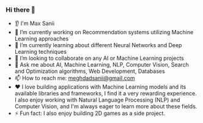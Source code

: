 ### Hi there 👋

* 👂 I'm Max Sanii
* 🔭 I’m currently working on Recommendation systems utilizing Machine Learning approaches
* 🌱 I’m currently learning about different Neural Networks and Deep Learning techniques
* 🤝 I’m looking to collaborate on any AI or Machine Learning projects
* 💬 Ask me about AI, Machine Learning, NLP, Computer Vision, Search and Optimization algorithms, Web Development, Databases
* 📫 How to reach me: meghdadsanii@gmail.com
* ❤️ I love building applications with Machine Learning models and its available libraries and frameworks, I find it a very rewarding experience. I also enjoy working with Natural Language Processing (NLP) and Computer Vision, and I'm always eager to learn more about these fields.
* ⚡ Fun fact: I also enjoy building 2D games as a side project.
